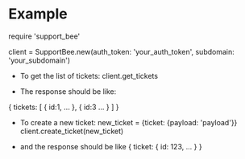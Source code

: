 # Example

require 'support_bee'

client = SupportBee.new(auth_token: 'your_auth_token', subdomain: 'your_subdomain')

- To get the list of tickets:
client.get_tickets

- The response should be like:

{
  tickets: [
    {
      id:1,
      ...
    },
    {
      id:3
      ...
    }
  ]
}

- To create a new ticket:
new_ticket = {ticket: {payload: 'payload'}}
client.create_ticket(new_ticket)

- and the response should be like
{
  ticket: {
    id: 123,
    ...
  }
}
